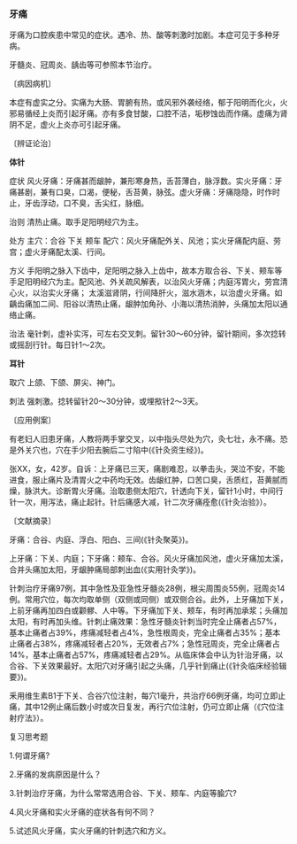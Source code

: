 ### 牙痛

牙痛为口腔疾患中常见的症状。遇冷、热、酸等刺激时加剧。本症可见于多种牙病。

牙髓炎、冠周炎、龋齿等可参照本节治疗。

〔病因病机〕

本症有虚实之分。实痛为大肠、胃腑有热，或风邪外袭经络，郁于阳明而化火，火邪易循经上炎而引起牙痛。亦有多食甘酸，口腔不洁，垢秽蚀齿而作痛。虚痛为肾阴不足，虚火上炎亦可引起牙痛。

〔辨证论治〕

**体针**	

症状  风火牙痛：牙痛甚而龈肿，兼形寒身热，舌苔薄白，脉浮数。实火牙痛：牙痛甚剧，兼有口臭，口渴，便秘，舌苔黄，脉弦。虚火牙痛：牙痛隐隐，时作时止，牙齿浮动，口不臭，舌尖红，脉细。

治则  清热止痛。取手足阳明经穴为主。

处方  主穴：合谷  下关  颊车  配穴：风火牙痛配外关、风池；实火牙痛配内庭、劳宫；虚火牙痛配太溪、行间。

方义  手阳明之脉入下齿中，足阳明之脉入上齿中，故本方取合谷、下关、颊车等手足阳明经穴为主。配风池、外关疏风解表，以治风火牙痛；内庭泻胃火，劳宫清心火，以治实火牙痛； 太溪滋肾阴，行间降肝火，滋水涵木，以治虚火牙痛。如齲齿痛加二间、阳谷以清热止痛，龈肿加角孙、小海以清热消肿，头痛加太阳以通络止痛。

治法  毫针刺，虚补实泻，可左右交叉刺。留针30〜60分钟，留针期间，多次捻转或摇刮行针。每日针1〜2次。

**耳针**

取穴  上颌、下颌、屏尖、神门。

刺法  强刺激。捻转留针20〜30分钟，或埋揿针2〜3天。

〔应用例案〕

有老妇人旧患牙痛，人教将两手掌交叉，以中指头尽处为穴，灸七壮，永不痛。恐是外关穴也，穴在手少阳去腕后二寸陷中(《针灸资生经》)。

张XX，女，42岁。自诉：上牙痛已三天，痛剧难忍，以拳击头，哭泣不安，不能进食，服止痛片及清胃火之中药均无效。齿龈红肿，口苦口臭，舌质红，苔黄腻而燥，脉洪大。诊断胃火牙痛。治取患侧太阳穴，针透向下关，留针1小时，中间行针一次，用泻法，痛止起针。针后痛感大减，针二次牙痛痊愈(《针灸治验》）。

〔文献摘录〕

牙痛：合谷、内庭、浮白、阳白、三间(《针灸聚英》)。

上牙痛：下关、内庭；下牙痛：颊车、合谷。风火牙痛加风池，虚火牙痛加太溪，合并头痛加太阳，牙龈肿痛局部刺出血(《实用针灸学》)。

针刺治疗牙痛97例，其中急性及亚急性牙髓炎28例，根尖周围炎55例，冠周炎14例。常用穴位，每次均取单侧（双侧或同侧）或双侧合谷。此外，上牙痛加下关，上前牙痛再加四白或颧髎、人中等。下牙痛加下关、颊车，有时再加承浆；头痛加太阳，有时再加头维。针刺止痛效果：急性牙髓炎针刺当时完全止痛者占57%，基本止痛者占39%，疼痛减轻者占4%，急性根周炎，完全止痛者占35%；基本止痛者占38%，疼痛减轻者占20%，无效者占7%；急性冠周炎，完全止痛者占14%，基本止痛者占57%，疼痛减轻者占29%。从临床体会中认为针治牙痛，以合谷、下关效果最好。太阳穴对牙痛引起之头痛，几乎针到痛止(《针灸临床经验辑要》)。

釆用维生素B1于下关、合谷穴位注射，每穴1毫升，共治疗66例牙痛，均可立即止痛，其中12例止痛后数小时或次日复发，再行穴位注射，仍可立即止痛（《穴位注射疗法》）。

复习思考题

1.何谓牙痛?

2.牙痛的发病原因是什么？

3.针刺治疗牙痛，为什么常常选用合谷、下关、颊车、内庭等腧穴?

4.风火牙痛和实火牙痛的症状各有何不同？

5.试述风火牙痛，实火牙痛的针刺选穴和方义。
